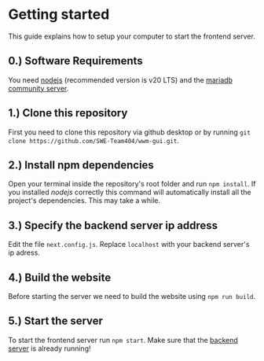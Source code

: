 # Getting started
This guide explains how to setup your computer to start the frontend server.

## 0.) Software Requirements

You need [nodejs](https://nodejs.org/en) (recommended version is v20 LTS) and the [mariadb community server](https://mariadb.com/downloads/).

## 1.) Clone this repository

First you need to clone this repository via github desktop or by running `git clone https://github.com/SWE-Team404/wwm-gui.git`.

## 2.) Install npm dependencies

Open your terminal inside the repository's root folder and run `npm install`. If you installed _nodejs_ correctly this command will automatically install all the project's
dependencies. This may take a while.

## 3.) Specify the backend server ip address
Edit the file `next.config.js`. Replace `localhost` with your backend server's ip adress. 

## 4.) Build the website
Before starting the server we need to build the website using `npm run build`.

## 5.) Start the server
To start the frontend server run `npm start`. Make sure that the [backend server](https://github.com/SWE-Team404/wwm-api) is already running!
